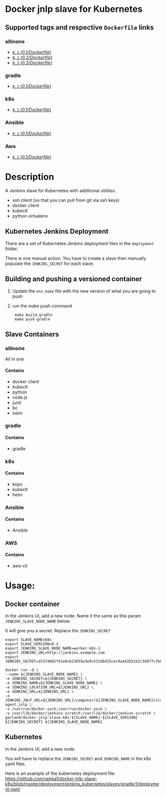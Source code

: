 Docker jnlp slave for Kubernetes
===================

## Supported tags and respective `Dockerfile` links
### allinone
- [`0.1` (*0.1/Dockerfile*)](https://github.com/sekka1/docker-jnlp-slave-k8s/blob/master/releases/allinone/0.1/Dockerfile)
- [`0.2` (*0.2/Dockerfile*)](https://github.com/sekka1/docker-jnlp-slave-k8s/blob/master/releases/allinone/0.2/Dockerfile)
- [`0.3` (*0.3/Dockerfile*)](https://github.com/sekka1/docker-jnlp-slave-k8s/blob/master/releases/allinone/0.3/Dockerfile)

### gradle
- [`0.1` (*0.1/Dockerfile*)](https://github.com/sekka1/docker-jnlp-slave-k8s/blob/master/releases/gradle/0.1/Dockerfile)

### k8s
- [`0.1` (*0.1/Dockerfile*)](https://github.com/sekka1/docker-jnlp-slave-k8s/blob/master/releases/k8s/0.1/Dockerfile)

### Ansible
- [`0.1` (*0.1/Dockerfile*)](https://github.com/sekka1/docker-jnlp-slave-k8s/blob/master/releases/ansible/0.1/Dockerfile)

### Aws
- [`0.1` (*0.1/Dockerfile*)](https://github.com/sekka1/docker-jnlp-slave-k8s/blob/master/releases/aws/0.1/Dockerfile)

# Description
A Jenkins slave for Kubernetes with additional utililies:

* ssh client (so that you can pull from git via ssh keys)
* docker client
* kubectl
* python virtualenv

## Kubernetes Jenkins Deployment
There are a set of Kubernetes Jenkins deployment files in the `deployment` folder.

There is one manual action.  You have to create a slave then manually populate the
`JENKINS_SECRET` for each slave.

## Building and pushing a versioned container

1. Update the `env_make` file with the new version of what you are going to push
2. run the make push command

        make build-gradle
        make push-gradle

## Slave Containers

### allinone
All in one

#### Contains

* docker client
* kubectl
* python
* node.js
* junit
* bc
* helm

### gradle

#### Contains

* gradle

### k8s

#### Contains

* kops
* kubectl
* helm

### Ansible

#### Contains

* Ansible

### AWS

#### Contains

* aws-cli

# Usage:

## Docker container
In the Jenkins UI, add a new node.  Name it the same as this param `JENKINS_SLAVE_NODE_NAME` below.

It will give you a secret.  Replace the `JENKINS_SECRET`

```
export SLAVE_NAME=k8s
export SLAVE_VERSION=0.1
export JENKINS_SLAVE_NODE_NAME=worker-k8s-1
export JENKINS_URL=http://jenkins.example.com
export JENKINS_SECRET=d1574b02fd1e0c623055e3e9c515d6d15cec9a442b51b2c3d87fc7b8ce2406a9

docker run -d \
--name ${JENKINS_SLAVE_NODE_NAME} \
-e JENKINS_SECRET=${JENKINS_SECRET} \
-e JENKINS_NAME=${JENKINS_SLAVE_NODE_NAME} \
-e JENKINS_LOCATION_URL=${JENKINS_URL} \
-e JENKINS_URL=${JENKINS_URL} \
-e JENKINS_JNLP_URL=${JENKINS_URL}/computer/${JENKINS_SLAVE_NODE_NAME}/slave-agent.jnlp \
-v /var/run/docker.sock:/var/run/docker.sock \
-v /var/lib/docker/jenkins-scratch:/var/lib/docker/jenkins-scratch \
garland/docker-jnlp-slave-k8s:${SLAVE_NAME}-${SLAVE_VERSION} ${JENKINS_SECRET} ${JENKINS_SLAVE_NODE_NAME}
```

## Kubernetes
In the Jenkins UI, add a new node.

You will have to replace the `JENKINS_SECRET` and `JENKINS_NAME` in the k8s yaml files.

Here is an example of the kubernetes deployment file: https://github.com/sekka1/docker-jnlp-slave-k8s/blob/master/deployment/jenkins_kubernetes/slaves/gradle/1/deployment.yaml
